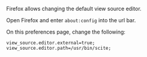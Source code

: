 Firefox allows changing the default view source editor.

Open Firefox and enter `about:config` into the url bar.

On this preferences page, change the following:

```
view_source.editor.external=true;
view_source.editor.path=/usr/bin/scite;
```